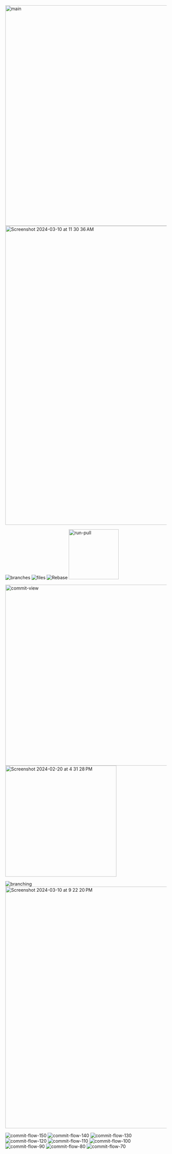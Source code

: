 
<img width="689" alt="main" src="https://github.com/tnesbitt210/interactive-smartlog-issues/assets/10647853/3d37b1b6-898b-4aa2-baf8-e8b80c75f574">

<img width="934" alt="Screenshot 2024-03-10 at 11 30 36 AM" src="https://github.com/tnesbitt210/interactive-smartlog-issues/assets/10647853/42f28a0e-f78c-48fc-8a01-a01a179a8653">



![branches](https://github.com/tnesbitt210/interactive-smartlog-issues/assets/10647853/fa35887a-3976-47eb-a0dd-322a816b1a29)
![files](https://github.com/tnesbitt210/interactive-smartlog-issues/assets/10647853/397e2754-c8ee-4355-867b-876c4bd9ff2d)
![Rebase](https://github.com/tnesbitt210/interactive-smartlog-issues/assets/10647853/9e9184ba-2448-4399-a990-c43bf7e270c3)
<img width="156" alt="run-pull" src="https://github.com/tnesbitt210/interactive-smartlog-issues/assets/10647853/84fb9c7a-1ef0-47e2-9ef8-0adf32a1e85c">

<img width="565" alt="commit-view" src="https://github.com/tnesbitt210/interactive-smartlog-issues/assets/10647853/44f88408-88de-40ff-b44b-55eced545818">
<img width="347" alt="Screenshot 2024-02-20 at 4 31 28 PM" src="https://github.com/tnesbitt210/interactive-smartlog-issues/assets/10647853/4ea46e3f-5da4-481e-aebe-768d7ba7ce81">

![branching](https://github.com/tnesbitt210/interactive-smartlog-issues/assets/10647853/a43a250e-eac5-479e-8944-0c01d4d6e5b9)
<img width="755" alt="Screenshot 2024-03-10 at 9 22 20 PM" src="https://github.com/tnesbitt210/interactive-smartlog-issues/assets/10647853/2c83c335-20ef-4423-b367-3276f8c7c9be">


![commit-flow-150](https://github.com/tnesbitt210/interactive-smartlog-issues/assets/10647853/984d52d8-5060-46c4-ade6-b8396eb8adfc)
![commit-flow-140](https://github.com/tnesbitt210/interactive-smartlog-issues/assets/10647853/34a6f4f9-4db3-4e8a-bd5b-317d35f2581a)
![commit-flow-130](https://github.com/tnesbitt210/interactive-smartlog-issues/assets/10647853/4ca144aa-3646-44e2-9dff-c9c8df44dee1)
![commit-flow-120](https://github.com/tnesbitt210/interactive-smartlog-issues/assets/10647853/6a828333-c817-4486-a364-10acc7ddfc66)
![commit-flow-110](https://github.com/tnesbitt210/interactive-smartlog-issues/assets/10647853/dd27ee40-34ef-45a6-a0d8-21a9fe6e3d6e)
![commit-flow-100](https://github.com/tnesbitt210/interactive-smartlog-issues/assets/10647853/93d51fbe-d21a-4e29-a959-a4ecf30cea5d)
![commit-flow-90](https://github.com/tnesbitt210/interactive-smartlog-issues/assets/10647853/5266a376-6074-4e8c-a263-71420c8b6df1)
![commit-flow-80](https://github.com/tnesbitt210/interactive-smartlog-issues/assets/10647853/cabe66ac-54bb-406f-83df-b54eff5378b6)
![commit-flow-70](https://github.com/tnesbitt210/interactive-smartlog-issues/assets/10647853/4eb11eb8-5156-47ac-a87f-086d68c5922e)


